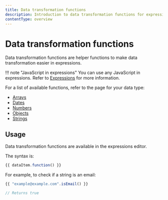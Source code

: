 ```yaml
---
title: Data transformation functions
description: Introduction to data transformation functions for expressions.
contentType: overview
---
```


# Data transformation functions

Data transformation functions are helper functions to make data transformation easier in expressions.

!!! note "JavaScript in expressions"
	You can use any JavaScript in expressions. Refer to [Expressions](/code/expressions/) for more information.

For a list of available functions, refer to the page for your data type:

* [Arrays](/code/builtin/data-transformation-functions/arrays/)
* [Dates](/code/builtin/data-transformation-functions/dates/)
* [Numbers](/code/builtin/data-transformation-functions/numbers/)
* [Objects](/code/builtin/data-transformation-functions/objects/)
* [Strings](/code/builtin/data-transformation-functions/strings/)

## Usage

Data transformation functions are available in the expressions editor.

The syntax is:

```js
{{ dataItem.function() }}
```

For example, to check if a string is an email:

```js
{{ "example@example.com".isEmail() }}

// Returns true
```
